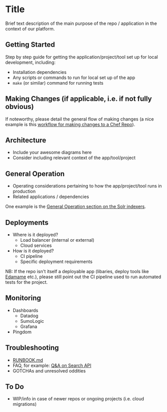 # Title
Brief text description of the main purpose of the repo / application in the context of our platform.

## Getting Started
Step by step guide for getting the application/project/tool set up for local development, including:
- Installation dependencies
- Any scripts or commands to run for local set up of the app
- `make` (or similar) command for running tests

## Making Changes (if applicable, i.e. if not fully obvious)
If noteworthy, please detail the general flow of making changes (a nice example is this [workflow for making changes to a Chef Repo](https://github.com/7digital/chef-repo-disco#common-windows-dev-workflow)).

## Architecture
- Include your awesome diagrams here
- Consider including relevant context of the app/tool/project

## General Operation
- Operating considerations pertaining to how the app/project/tool runs in production
- Related applications / dependencies

One example is the [General Operation section on the Solr indexers](https://github.com/7digital/solr-indexer-console#general-operation).

## Deployments
- Where is it deployed?
    - Load balancer (internal or external)
    - Cloud services
- How is it deployed?
    - CI pipeline
    - Specific deployment requirements

NB: If the repo isn't itself a deployable app (libaries, deploy tools like [Edamame](https://github.com/7digital/edamame) etc.), please still point out the CI pipeline used to run automated tests for the project.

## Monitoring
- Dashboards 
    - Datadog
    - SumoLogic
    - Grafana
- Pingdom

## Troubleshooting
- [RUNBOOK.md](https://github.com/7digital/readme-template/blob/master/RUNBOOK.md)
- FAQ, for example: [Q&A on Search API](https://github.com/7digital/search-api#troubleshooting)
- GOTCHAs and unresolved oddities

## To Do
- WIP/info in case of newer repos or ongoing projects (i.e. cloud migrations)
